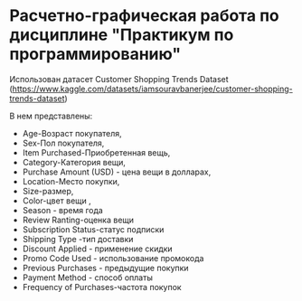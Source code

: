 # Расчетно-графическая работа по дисциплине "Практикум по программированию"

Использован датасет Customer Shopping Trends Dataset (https://www.kaggle.com/datasets/iamsouravbanerjee/customer-shopping-trends-dataset)

В нем представлены:
- Age-Возраст покупателя,
- Sex-Пол покупателя,
- Item Purchased-Приобретенная вещь,
- Category-Категория вещи,
- Purchase Amount (USD) - цена вещи в долларах,
- Location-Место покупки,
- Size-размер,
- Color-цвет вещи ,
- Season - время года
- Review Ranting-оценка вещи
- Subscription Status-статус подписки
- Shipping Type -тип доставки
- Discount Applied - применение скидки
- Promo Code Used - использование промокода
- Previous Purchases - предыдущие покупки
- Payment Method - способ оплаты
- Frequency of Purchases-частота покупок

